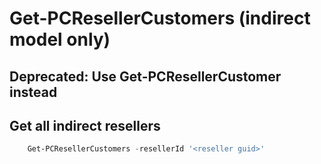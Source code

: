 # Get-PCResellerCustomers (indirect model only) #

## Deprecated: Use Get-PCResellerCustomer instead ##

## Get all indirect resellers ##

```powershell
    Get-PCResellerCustomers -resellerId '<reseller guid>'
```
